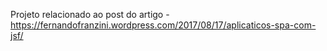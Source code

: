 Projeto relacionado ao post do artigo - https://fernandofranzini.wordpress.com/2017/08/17/aplicaticos-spa-com-jsf/